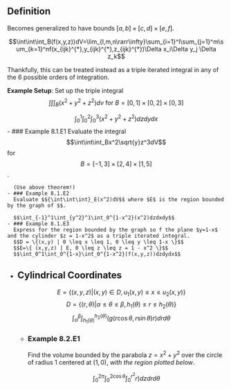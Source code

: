 ## Definition
Becomes generalized to have bounds $[a,b] \times [c,d] \times [e,f]$.

$$\int\int\int_B(f(x,y,z))dV=\lim_{l,m,n\rarr\infty}\sum_{i=1}^l\sum_{j=1}^m\sum_{k=1}^nf(x_{ijk}^{*},y_{ijk}^{*},z_{ijk}^{*})\Delta x_i\Delta y_j \Delta z_k$$

Thankfully, this can be treated instead as a triple iterated integral in any of the 6 possible orders of integration.

**Example Setup**:
Set up the triple integral $$\int\int\int_B(x^2+y^2+z^2)dv\text{ for }B = [0,1]\times[0,2]\times[0,3]$$

$$\int_0^1\int_0^2\int_0^3(x^2+y^2+z^2)dzdydx$$
	- ### Example 8.1.E1
	  Evaluate the integral $$\int\int\int_Bx^2\sqrt{y}z^3dV$$ for $$B = [-1,3]\times[2,4]\times[1,5]$$.
	  
	  (Use above theorem!)
	- ### Example 8.1.E2
	  Evaluate $${\int\int\int}_E(x^2)dV$$ where $E$ is the region bounded by the graph of $$.
	  
	  $$\int_{-1}^1\int_{y^2}^1\int_0^{1-x^2}(x^2)dzdxdy$$
	- ### Example 8.1.E3
	  Express for the region bounded by the graph so f the plane $y=1-x$ and the cylinder $z = 1-x^2$ as a triple iterated integral.
	  $$D = \{(x,y) | 0 \leq x \leq 1, 0 \leq y \leq 1-x \}$$
	  $$E=\{ (x,y,z) | E, 0 \leq z \leq z = 1 - x^2 \}$$
	  $$\int_0^1\int_0^{1-x}\int_0^{1-x^2}(f(x,y,z))dzdydx$$
- ## Cylindrical Coordinates
  $$E=\{(x,y,z) | (x,y) \in D, u_1(x,y) \leq x \leq u_2(x,y)\}$$
  $$D=\{(r,\theta) | \alpha \leq \theta \leq \beta, h_1(\theta) \leq r \leq h_2(\theta)\}$$
  $$\int_\alpha^\beta\int_{h_1(\theta)}^{h_2(\theta)}(g(r\cos\theta,r\sin\theta)r)drd\theta$$
	- ### Example 8.2.E1
	  Find the volume bounded by the parabola $z = x^2 + y^2$ over the circle of radius 1 centered at $(1,0)$, *with the region plotted below*.
	  
	  $$\int_0^{2\pi}\int_0^{2\cos\theta}\int_0^{r^2}r)dzdrd\theta$$